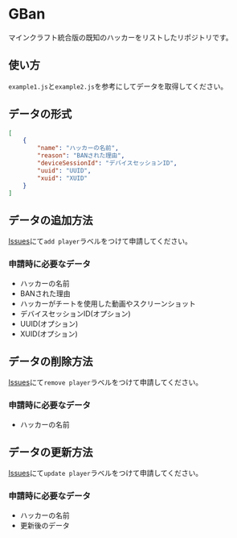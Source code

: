 # GBan
マインクラフト統合版の既知のハッカーをリストしたリポジトリです。
## 使い方
`example1.js`と`example2.js`を参考にしてデータを取得してください。
## データの形式
```json
[
    {
        "name": "ハッカーの名前",
        "reason": "BANされた理由",
        "deviceSessionId": "デバイスセッションID",
        "uuid": "UUID",
        "xuid": "XUID"
    }
]
```
## データの追加方法
[Issues](https://github.com/Unknown-Creators-Team/GBan/issues/)にて`add player`ラベルをつけて申請してください。
### 申請時に必要なデータ
- ハッカーの名前
- BANされた理由
- ハッカーがチートを使用した動画やスクリーンショット
- デバイスセッションID(オプション)
- UUID(オプション)
- XUID(オプション)
## データの削除方法
[Issues](https://github.com/Unknown-Creators-Team/GBan/issues/)にて`remove player`ラベルをつけて申請してください。
### 申請時に必要なデータ
- ハッカーの名前

## データの更新方法
[Issues](https://github.com/Unknown-Creators-Team/GBan/issues/)にて`update player`ラベルをつけて申請してください。
### 申請時に必要なデータ
- ハッカーの名前
- 更新後のデータ